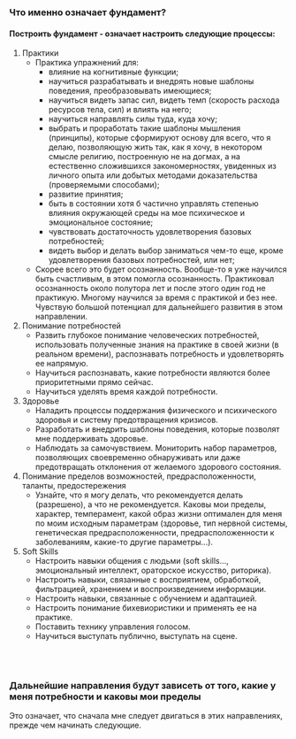 ### Что именно означает фундамент?

#### Построить фундамент - означает настроить следующие процессы:

1. Практики
   - Практика упражнений для:
     - влияние на когнитивные функции;
     - научиться разрабатывать и внедрять новые шаблоны поведения, преобразовывать имеющиеся;
     - научиться видеть запас сил, видеть темп (скорость расхода ресурсов тела, сил) и влиять на него;
     - научиться направлять силы туда, куда хочу;
     - выбрать и проработать такие шаблоны мышления (принципы), которые сформируют основу для всего, что я делаю, позволяющую жить так, как я хочу, в некотором смысле религию, построенную не на догмах, а на естественно сложившихся закономерностях, увиденных из личного опыта или добытых методами доказательства (проверяемыми способами);
     - развитие принятия;
     - быть в состоянии хотя б частично управлять степенью влияния окружающей среды на мое психическое и эмоциональное состояние;
     - чувствовать достаточность удовлетворения базовых потребностей;
     - видеть выбор и делать выбор заниматься чем-то еще, кроме удовлетворения базовых потребностей, или нет;
   - Скорее всего это будет осознанность. Вообще-то я уже научился быть счастливым, в этом помогла осознанность. Практиковал осознанность около полутора лет и после этого один год не практикую. Многому научился за время с практикой и без нее. Чувствую большой потенциал для дальнейшего развития в этом направлении.
2. Понимание потребностей
   - Развить глубокое понимание человеческих потребностей, использовать полученные знания на практике в своей жизни (в реальном времени), распознавать потребность и удовлетворять ее напрямую.
   - Научиться распознавать, какие потребности являются более приоритетными прямо сейчас.
   - Научиться уделять время каждой потребности.
3. Здоровье
   - Наладить процессы поддержания физического и психического здоровья и систему предотвращения кризисов.
   - Разработать и внедрить шаблоны поведения, которые позволят мне поддерживать здоровье.
   - Наблюдать за самочувствием. Мониторить набор параметров, позволяющих своевременно обнаруживать или даже предотвращать отклонения от желаемого здорового состояния.
4. Понимание пределов возможностей, предрасположенности, таланты, предостережения
   - Узнайте, что я могу делать, что рекомендуется делать (разрешено), а что не рекомендуется. Каковы мои пределы, характер, темперамент, какой образ жизни оптимален для меня по моим исходным параметрам (здоровье, тип нервной системы, генетическая предрасположенности, предрасположенности к заболеваниям, какие-то другие параметры...).
5. Soft Skills
   - Настроить навыки общения с людьми (soft skills..., эмоциональный интеллект, ораторское искусство, риторика).
   - Настроить навыки, связанные с восприятием, обработкой, фильтрацией, хранением и воспроизведением информации.
   - Настроить навыки, связанные с обучением и адаптацией.
   - Настроить понимание бихевиористики и применять ее на практике.
   - Поставить технику управления голосом.
   - Научиться выступать публично, выступать на сцене.

<br>
<br>

### Дальнейшие направления будут зависеть от того, какие у меня потребности и каковы мои пределы<br>
Это означает, что сначала мне следует двигаться в этих направлениях, прежде чем начинать следующие.
